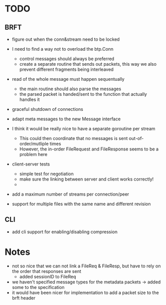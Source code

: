 # TODO

## BRFT
- figure out when the conn&stream need to be locked
- I need to find a way not to overload the btp.Conn
    - control messages should always be preferred
    - create a separate routine that sends out packets, this way we also prevent different fragments being interleaved
- read of the whole message must happen sequentually
    - the main routine should also parse the messages
    - the parsed packet is handed/sent to the function that actually handles it
- graceful shutdown of connections
- adapt meta messages to the new Message interface

- I think it would be really nice to have a separate goroutine per stream
    - This could then coordinate that no messages is sent out-of-order/mutliple times
    - However, the in-order FileRequest and FileResponse seems to be a problem here

- client-server tests
    - simple test for negotiation
    - make sure the linking between server and client works correctly!
    - 

- add a maximum number of streams per connection/peer
- support for multiple files with the same name and different revision

## CLI
- add cli support for enabling/disabling compression

# Notes
- not so nice that we can not link a FileReq & FileResp, but have to rely on the order that responses are sent
    - added sessionID to FileReq
- we haven't specified message types for the metadata packets -> added some to the specification
- it would have been nicer for implementation to add a packet size to the brft header

